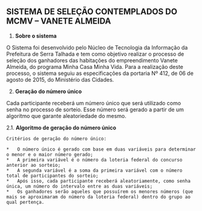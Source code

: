 ## SISTEMA DE SELEÇÃO CONTEMPLADOS DO MCMV – VANETE ALMEIDA

1. **Sobre o sistema**

  O Sistema foi desenvolvido pelo Núcleo de Tecnologia da Informação da Prefeitura de Serra Talhada e tem como objetivo realizar o processo de seleção dos ganhadores das habitações do empreendimento Vanete Almeida, do programa Minha Casa Minha Vida. Para a realização deste processo, o sistema seguiu as especificações da portaria Nº 412, de 06 de agosto de 2015, do Ministério das Cidades.

2. **Geração do número único**

  Cada participante receberá um número único que será utilizado como senha no processo de sorteio. Esse número será gerado a partir de um algoritmo que garante aleatoriedade do mesmo.

  2.1.	**Algoritmo de geração do número único**
  
    Critérios de geração do número único:
    
    *	O número único é gerado com base em duas variáveis para determinar o menor e o maior número gerado;
    *	A primeira variável é o número da loteria federal do concurso anterior ao sorteio;
    *	A segunda variável é a soma da primeira variável com o número total de participantes do sorteio;
    *	Após isso, cada participante receberá aleatoriamente, como senha única, um número do intervalo entre as duas variáveis;
    *	Os ganhadores serão aqueles que possuírem os menores números (que mais se aproximaram do número da loteria federal) dentro do grupo ao qual pertença.
